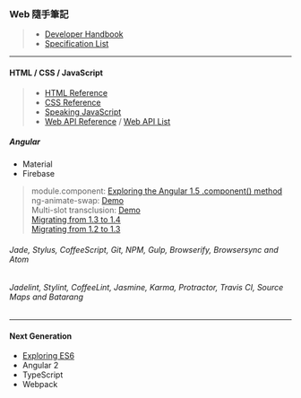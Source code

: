 ### Web 隨手筆記
> * [Developer Handbook](http://www.frontendhandbook.com/)
> * [Specification List](https://developer.mozilla.org/en-US/docs/Web/Specification_list)

***

#### HTML / CSS / JavaScript
> * [HTML Reference](https://www.w3.org/TR/html51/index.html)
> * [CSS Reference](http://tympanus.net/codrops/css_reference/)
> * [Speaking JavaScript](http://speakingjs.com/es5/)
> * [Web API Reference](https://developer.mozilla.org/en-US/docs/Web/API) / [Web API List](https://github.com/Shyam-Chen/Web-Cheat-Sheet/blob/master/Web-API-List.md)

##### Angular
* Material
* Firebase

> module.component: [Exploring the Angular 1.5 .component() method](https://toddmotto.com/exploring-the-angular-1-5-component-method/)<br>
> ng-animate-swap: [Demo](http://plnkr.co/edit/xAuvOc7lkNvs0TsUiysj?p=preview)<br>
> Multi-slot transclusion: [Demo](http://plnkr.co/edit/73qiILR5JRrg0NBlqw10?p=preview)<br>
> [Migrating from 1.3 to 1.4](https://docs.angularjs.org/guide/migration#migrating-from-1-3-to-1-4)<br>
> [Migrating from 1.2 to 1.3](https://docs.angularjs.org/guide/migration#migrating-from-1-2-to-1-3)
###### Jade, Stylus, CoffeeScript, Git, NPM, Gulp, Browserify, Browsersync and Atom
###### Jadelint, Stylint, CoffeeLint, Jasmine, Karma, Protractor, Travis CI, Source Maps and Batarang

***

#### Next Generation
* [Exploring ES6](http://exploringjs.com/es6/)
* Angular 2
* TypeScript
* Webpack
